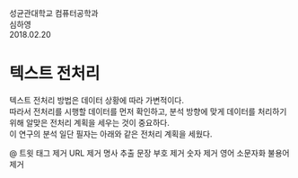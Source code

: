 성균관대학교 컴퓨터공학과 </br>
심하영 </br>
2018.02.20 </br>

# 텍스트 전처리
텍스트 전처리 방법은 데이터 상황에 따라 가변적이다. </br>
따라서 전처리를 시행할 데이터를 먼저 확인하고, 분석 방향에 맞게 데이터를 처리하기 위해 알맞은 전처리 계획을 세우는 것이 중요하다. </br>
이 연구의 분석 
일단 필자는 아래와 같은 전처리 계획을 세웠다.

@ 트윗 태그 제거
URL 제거
명사 추출
문장 부호 제거
숫자 제거
영어 소문자화
불용어 제거
